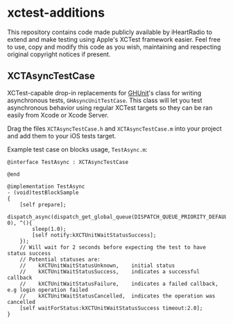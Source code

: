 xctest-additions
=============
This repository contains code made publicly available by iHeartRadio to extend and make testing using Apple's XCTest framework easier.
Feel free to use, copy and modify this code as you wish, maintaining and respecting original copyright notices if present.

XCTAsyncTestCase
---------------
XCTest-capable drop-in replacements for [GHUnit](https://github.com/gabriel/gh-unit/)'s class for writing asynchronous tests, `GHAsyncUnitTestCase`.
This class will let you test asynchronous behavior using regular XCTest targets so they can be ran easily from Xcode or Xcode Server.

Drag the files `XCTAsyncTestCase.h` and `XCTAsyncTestCase.m` into your project and add them to your iOS tests target. 

Example test case on blocks usage, `TestAsync.m`:
```
@interface TestAsync : XCTAsyncTestCase

@end

@implementation TestAsync
- (void)testBlockSample
{
    [self prepare];
    dispatch_async(dispatch_get_global_queue(DISPATCH_QUEUE_PRIORITY_DEFAULT, 0), ^(){
        sleep(1.0);
        [self notify:kXCTUnitWaitStatusSuccess];
    });
    // Will wait for 2 seconds before expecting the test to have status success
    // Potential statuses are:
    //    kXCTUnitWaitStatusUnknown,    initial status
    //    kXCTUnitWaitStatusSuccess,    indicates a successful callback
    //    kXCTUnitWaitStatusFailure,    indicates a failed callback, e.g login operation failed
    //    kXCTUnitWaitStatusCancelled,  indicates the operation was cancelled
    [self waitForStatus:kXCTUnitWaitStatusSuccess timeout:2.0];
}
```
